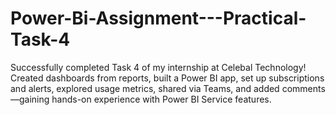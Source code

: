 # Power-Bi-Assignment---Practical-Task-4
 Successfully completed Task 4 of my internship at Celebal Technology! Created dashboards from reports, built a Power BI app, set up subscriptions and alerts, explored usage metrics, shared via Teams, and added comments—gaining hands-on experience with Power BI Service features.

